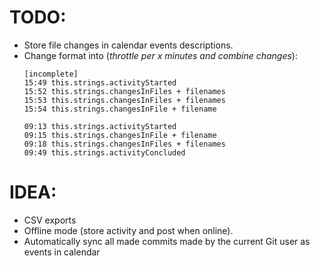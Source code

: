 # TODO:
- Store file changes in calendar events descriptions.
- Change format into (_throttle per x minutes and combine changes_):
    ```
    [incomplete]
    15:49 this.strings.activityStarted
    15:52 this.strings.changesInFiles + filenames
    15:53 this.strings.changesInFiles + filenames
    15:54 this.strings.changesInFile + filename
    ```
    ```
    09:13 this.strings.activityStarted
    09:15 this.strings.changesInFile + filename
    09:18 this.strings.changesInFiles + filenames
    09:49 this.strings.activityConcluded
    ```

# IDEA:
- CSV exports
- Offline mode (store activity and post when online).
- Automatically sync all made commits made by the current Git user as events in calendar